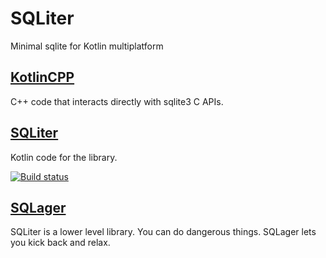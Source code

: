 # SQLiter

Minimal sqlite for Kotlin multiplatform

## [KotlinCPP](KotlinCPP)

C++ code that interacts directly with sqlite3 C APIs.

## [SQLiter](SQLiter)

Kotlin code for the library.

[![Build status](https://build.appcenter.ms/v0.1/apps/bcadf5aa-f568-43fe-8c85-3dbd47e4f680/branches/master/badge)](https://appcenter.ms)

## [SQLager](SQLager)

SQLiter is a lower level library. You can do dangerous things. SQLager lets you kick back and relax.
